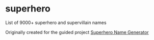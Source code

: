 # superhero
List of 9000+ superhero and supervillain names

Originally created for the guided project [Superhero Name Generator](https://www.coursera.org/projects/superhero-tensorflow)
